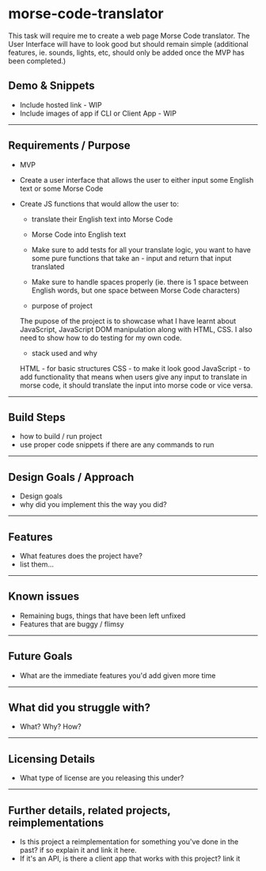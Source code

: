 # morse-code-translator

This task will require me to create a web page Morse Code translator. The User Interface will have to look good but should remain simple (additional features, ie. sounds, lights, etc, should only be added once the MVP has been completed.)

## Demo & Snippets

- Include hosted link - WIP
- Include images of app if CLI or Client App - WIP

---

## Requirements / Purpose

- MVP

- Create a user interface that allows the user to either input some English text or some Morse Code
- Create JS functions that would allow the user to:

  - translate their English text into Morse Code
  - Morse Code into English text
  - Make sure to add tests for all your translate logic, you want to have some pure functions that take an - input and return that input translated
  - Make sure to handle spaces properly (ie. there is 1 space between English words, but one space between Morse Code characters)

  - purpose of project

  The pupose of the project is to showcase what I have learnt about JavaScript, JavaScript DOM manipulation along with HTML, CSS. I also need to show how to do testing for my own code.

  - stack used and why

  HTML - for basic structures
  CSS - to make it look good
  JavaScript - to add functionality that means when users give any input to translate in morse code, it should translate the input into morse code or vice versa.

---

## Build Steps

- how to build / run project
- use proper code snippets if there are any commands to run

---

## Design Goals / Approach

- Design goals
- why did you implement this the way you did?

---

## Features

- What features does the project have?
- list them...

---

## Known issues

- Remaining bugs, things that have been left unfixed
- Features that are buggy / flimsy

---

## Future Goals

- What are the immediate features you'd add given more time

---

## What did you struggle with?

- What? Why? How?

---

## Licensing Details

- What type of license are you releasing this under?

---

## Further details, related projects, reimplementations

- Is this project a reimplementation for something you've done in the past? if so explain it and link it here.
- If it's an API, is there a client app that works with this project? link it
